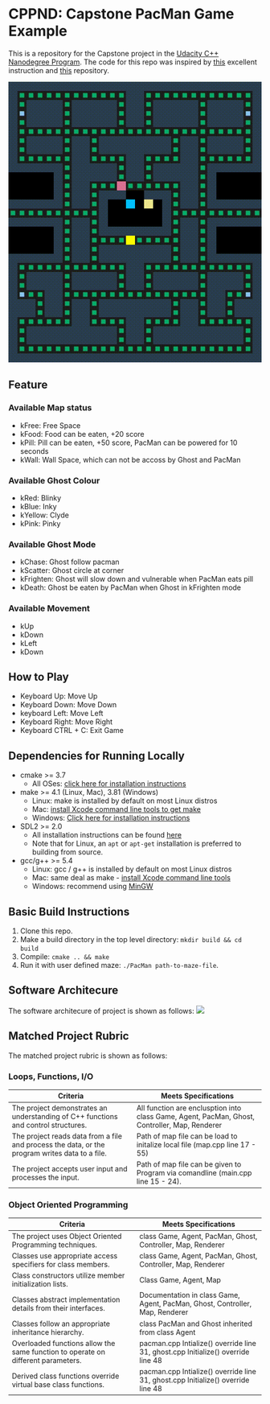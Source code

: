 # CPPND: Capstone PacMan Game Example

This is a repository for the Capstone project in the [Udacity C++ Nanodegree Program](https://www.udacity.com/course/c-plus-plus-nanodegree--nd213). The code for this repo was inspired by [this](https://engineering.purdue.edu/OOSD/F2009/Assignments/IPA/pacman.html) excellent instruction and [this](https://github.com/tkilminster/pacman) repository.

<img src="images/pacman.gif"/>

## Feature

### Available Map status
- kFree: Free Space
- kFood: Food can be eaten, +20 score
- kPill: Pill can be eaten, +50 score, PacMan can be powered for 10 seconds
- kWall: Wall Space, which can not be accoss by Ghost and PacMan

### Available Ghost Colour
- kRed: Blinky
- kBlue: Inky
- kYellow: Clyde
- kPink: Pinky

### Available Ghost Mode
- kChase: Ghost follow pacman
- kScatter: Ghost circle at corner
- kFrighten: Ghost will slow down and vulnerable when PacMan eats pill
- kDeath: Ghost be eaten by PacMan when Ghost in kFrighten mode

### Available Movement
- kUp
- kDown
- kLeft
- kDown

## How to Play
- Keyboard Up: Move Up
- Keyboard Down: Move Down
- keyboard Left: Move Left
- Keyboard Right: Move Right
- Keyboard CTRL + C: Exit Game 

## Dependencies for Running Locally
* cmake >= 3.7
  * All OSes: [click here for installation instructions](https://cmake.org/install/)
* make >= 4.1 (Linux, Mac), 3.81 (Windows)
  * Linux: make is installed by default on most Linux distros
  * Mac: [install Xcode command line tools to get make](https://developer.apple.com/xcode/features/)
  * Windows: [Click here for installation instructions](http://gnuwin32.sourceforge.net/packages/make.htm)
* SDL2 >= 2.0
  * All installation instructions can be found [here](https://wiki.libsdl.org/Installation)
  * Note that for Linux, an `apt` or `apt-get` installation is preferred to building from source.
* gcc/g++ >= 5.4
  * Linux: gcc / g++ is installed by default on most Linux distros
  * Mac: same deal as make - [install Xcode command line tools](https://developer.apple.com/xcode/features/)
  * Windows: recommend using [MinGW](http://www.mingw.org/)

## Basic Build Instructions

1. Clone this repo.
2. Make a build directory in the top level directory: `mkdir build && cd build`
3. Compile: `cmake .. && make`
4. Run it with user defined maze: `./PacMan path-to-maze-file`.

## Software Architecure
The software architecure of project is shown as follows:
<img src="images/pacman_uml.png"/>

## Matched Project Rubric
The matched project rubric is shown as follows:

### Loops, Functions, I/O
| Criteria | Meets Specifications |
| -------- | -------------------- |
| The project demonstrates an understanding of C++ functions and control structures. | All function are enclusption into class Game, Agent, PacMan, Ghost, Controller, Map, Renderer |
| The project reads data from a file and process the data, or the program writes data to a file. | Path of map file can be load to initalize local file (map.cpp line 17 - 55) |
| The project accepts user input and processes the input. | Path of map file can be given to Program via comandline (main.cpp line 15 - 24). |

### Object Oriented Programming
| Criteria | Meets Specifications |
| -------- | -------------------- |
|The project uses Object Oriented Programming techniques. | class Game, Agent, PacMan, Ghost, Controller, Map, Renderer |
| Classes use appropriate access specifiers for class members. | class Game, Agent, PacMan, Ghost, Controller, Map, Renderer |
| Class constructors utilize member initialization lists. | Class Game, Agent, Map |
| Classes abstract implementation details from their interfaces.| Documentation in class Game, Agent, PacMan, Ghost, Controller, Map, Renderer |
| Classes follow an appropriate inheritance hierarchy. | class PacMan and Ghost inherited from class Agent |
| Overloaded functions allow the same function to operate on different parameters.| pacman.cpp Intialize() override line 31, ghost.cpp Initialize() override line 48|
| Derived class functions override virtual base class functions.| pacman.cpp Intialize() override line 31, ghost.cpp Initialize() override line 48|
